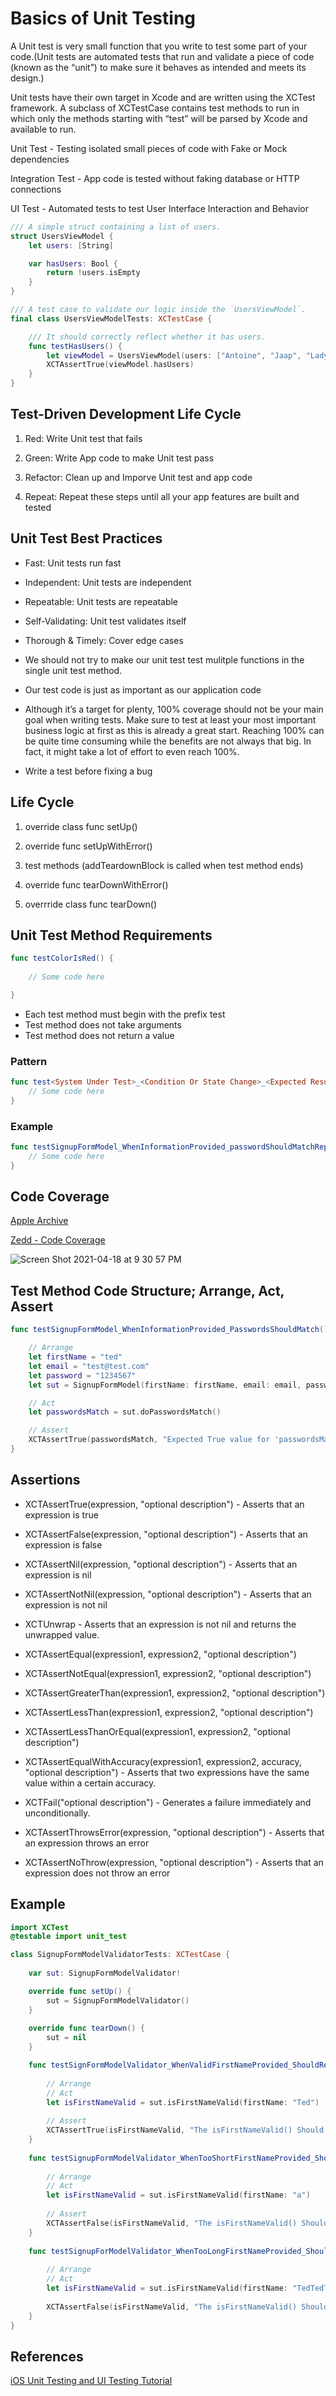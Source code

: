 # Basics of Unit Testing

A Unit test is very small function that you write to test some part of your code.(Unit tests are automated tests that run and validate a piece of code (known as the “unit”) to make sure it behaves as intended and meets its design.)

Unit tests have their own target in Xcode and are written using the XCTest framework. A subclass of XCTestCase contains test methods to run in which only the methods starting with “test” will be parsed by Xcode and available to run.

Unit Test - Testing isolated small pieces of code with Fake or Mock dependencies

Integration Test - App code is tested without faking database or HTTP connections

UI Test - Automated tests to test User Interface Interaction and Behavior

```swift
/// A simple struct containing a list of users.
struct UsersViewModel {
    let users: [String]

    var hasUsers: Bool {
        return !users.isEmpty
    }
}

/// A test case to validate our logic inside the `UsersViewModel`.
final class UsersViewModelTests: XCTestCase {

    /// It should correctly reflect whether it has users.
    func testHasUsers() {
        let viewModel = UsersViewModel(users: ["Antoine", "Jaap", "Lady"])
        XCTAssertTrue(viewModel.hasUsers)
    }
}
```

## Test-Driven Development Life Cycle

1. Red: Write Unit test that fails

2. Green: Write App code to make Unit test pass

3. Refactor: Clean up and Imporve Unit test and app code

4. Repeat: Repeat these steps until all your app features are built and tested

## Unit Test Best Practices

- Fast: Unit tests run fast

- Independent: Unit tests are independent

- Repeatable: Unit tests are repeatable

- Self-Validating: Unit test validates itself

- Thorough & Timely: Cover edge cases

- We should not try to make our unit test test mulitple functions in the single unit test method.

- Our test code is just as important as our application code

- Although it’s a target for plenty, 100% coverage should not be your main goal when writing tests. Make sure to test at least your most important business logic at first as this is already a great start. Reaching 100% can be quite time consuming while the benefits are not always that big. In fact, it might take a lot of effort to even reach 100%.

- Write a test before fixing a bug

## Life Cycle

1. override class func setUp()

2. override func setUpWithError()

3. test methods
(addTeardownBlock is called when test method ends)

4. override func tearDownWithError()

5. overrride class func tearDown()

## Unit Test Method Requirements

```swift
func testColorIsRed() {
    
    // Some code here

}
```

- Each test method must begin with the prefix test
- Test method does not take arguments
- Test method does not return a value

### Pattern

```swift
func test<System Under Test>_<Condition Or State Change>_<Expected Result>() {
    // Some code here
}
```

### Example

```swift
func testSignupFormModel_WhenInformationProvided_passwordShouldMatchRepeatPassword() {
    // Some code here
}
```

## Code Coverage

[Apple Archive](https://developer.apple.com/library/archive/documentation/DeveloperTools/Conceptual/testing_with_xcode/chapters/07-code_coverage.html)

[Zedd - Code Coverage](https://zeddios.tistory.com/1141)

![Screen Shot 2021-04-18 at 9 30 57 PM](https://user-images.githubusercontent.com/50784573/115146351-194b4f00-a091-11eb-8726-0214aa081262.png)

## Test Method Code Structure; Arrange, Act, Assert

```swift
func testSignupFormModel_WhenInformationProvided_PasswordsShouldMatch() {

    // Arrange
    let firstName = "ted"
    let email = "test@test.com"
    let password = "1234567"
    let sut = SignupFormModel(firstName: firstName, email: email, password: password)

    // Act 
    let passwordsMatch = sut.doPasswordsMatch()

    // Assert
    XCTAssertTrue(passwordsMatch, "Expected True value for 'passwordsMatch but apparently it is FALSE", file: "SignupFormModelTests.swift", line: 36)
}
```

## Assertions

- XCTAssertTrue(expression, "optional description") - Asserts that an expression is true

- XCTAssertFalse(expression, "optional description") - Asserts that an expression is false

- XCTAssertNil(expression, "optional description") - Asserts that an expression is nil

- XCTAssertNotNil(expression, "optional description") - Asserts that an expression is not nil

- XCTUnwrap - Asserts that an expression is not nil and returns the unwrapped value.

- XCTAssertEqual(expression1, expression2, "optional description")

- XCTAssertNotEqual(expression1, expression2, "optional description")

- XCTAssertGreaterThan(expression1, expression2, "optional description")

- XCTAssertLessThan(expression1, expression2, "optional description")

- XCTAssertLessThanOrEqual(expression1, expression2, "optional description")

- XCTAssertEqualWithAccuracy(expression1, expression2, accuracy, "optional description") - Asserts that two expressions have the same value within a certain accuracy.

- XCTFail("optional description") - Generates a failure immediately and unconditionally.

- XCTAssertThrowsError(expression, "optional description") - Asserts that an expression throws an error

- XCTAssertNoThrow(expression, "optional description") - Asserts that an expression does not throw an error

## Example

```swift
import XCTest
@testable import unit_test

class SignupFormModelValidatorTests: XCTestCase {
    
    var sut: SignupFormModelValidator!

    override func setUp() {
        sut = SignupFormModelValidator()
    }
    
    override func tearDown() {
        sut = nil
    }

    func testSignFormModelValidator_WhenValidFirstNameProvided_ShouldReturnTrue() {
        
        // Arrange
        // Act
        let isFirstNameValid = sut.isFirstNameValid(firstName: "Ted")
        
        // Assert
        XCTAssertTrue(isFirstNameValid, "The isFirstNameValid() Should Have returned TRUE for a valid first name but returned FALSE")
    }
    
    func testSignupFormModelValidator_WhenTooShortFirstNameProvided_ShouldReturnFalse() {
        
        // Arrange
        // Act
        let isFirstNameValid = sut.isFirstNameValid(firstName: "a")
        
        // Assert
        XCTAssertFalse(isFirstNameValid, "The isFirstNameValid() Should Have returned False for a first name that is shorter than \(SignupConstants.firstNameMinLength) characters but it has returned TRUE")
    }
    
    func testSignupForModelValidator_WhenTooLongFirstNameProvided_ShouldReturnFalse() {
        
        // Arrange
        // Act
        let isFirstNameValid = sut.isFirstNameValid(firstName: "TedTedTedTedTedTed")
        
        XCTAssertFalse(isFirstNameValid, "The isFirstNameValid() Should Have returned False for a first name that is longer than \(SignupConstants.firstNameMaxLength) characters but it has returned TRUE")
    }
}
```

## References

[iOS Unit Testing and UI Testing Tutorial](https://www.raywenderlich.com/21020457-ios-unit-testing-and-ui-testing-tutorial)